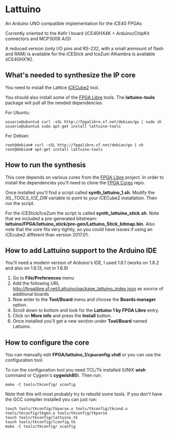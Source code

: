 # Lattuino
An Arduino UNO compatible implementation for the iCE40 FPGAs

Currently oriented to the Kefir I board (iCE40HX4K + Arduino/ChipKit connectors and MCP3008 A/D)

A reduced version (only I/O pins and RS-232, with a small ammount of flash and RAM) is available
for the iCEStick and IceZum Alhambra is available (iCE40HX1K).

## What's needed to synthesize the IP core

You need to install the Lattice [iCECube2](http://www.latticesemi.com/iCEcube2) tool.

You should also install some of the [FPGA Libre](http://fpgalibre.sf.net) tools.
The __lattuino-tools__ package will pull all the needed dependencies.

For Ubuntu:

```
usuario@ubuntu$ curl -sSL http://fpgalibre.sf.net/debian/go | sudo sh
usuario@ubuntu$ sudo apt-get install lattuino-tools
```

For Debian:

```
root@debian# curl -sSL http://fpgalibre.sf.net/debian/go | sh
root@debian# apt-get install lattuino-tools
```

## How to run the synthesis

This core depends on various cores from the [FPGA Libre](http://fpgalibre.sf.net) project.
In order to install the dependencies you'll need to clone the
[FPGA Cores](https://github.com/FPGALibre/fpgacores) repo.

Once installed you'll find a script called __synth_lattuino_1.sh__. Modify the *XIL_TOOLS_ICE_DIR*
variable to point to your iCECube2 installation. Then run the script.

For the iCEStick/IceZum the script is called __synth_lattuino_stick.sh__. Note that we included
a pre-generated bitstream: __lattuino/FPGA/lattuino_stick/pre-gen/Lattuino_Stick_bitmap.bin__.
Also note that the core fits very tightly, so you could have issues if using an iCEcube2 different
than version 2017.01.


## How to add Lattuino support to the Arduino IDE

You'll need a modern version of Arduino's IDE, I used 1.8.1 (works on 1.8.2 and also on 1.6.13, not in 1.6.9)

1. Go to __File/Preferences__ menu
2. Add the following URL http://fpgalibre.sf.net/Lattuino/package_lattuino_index.json as source of additional boards
3. Now enter to the __Tool/Board__ menu and choose the __Boards manager__ option.
4. Scroll down to bottom and look for the __Lattuino 1 by FPGA Libre__ entry.
5. Click on __More info__ and press the __Install__ button.
6. Once installed you'll get a new section under __Tool/Board__ named Lattuino.

## How to configure the core

You can manually edit __FPGA/lattuino_1/cpuconfig.vhdl__ or you can use the configuration tool.

To run the configuration tool you need TCL/Tk installed (UNIX __wish__ command or Cygwin's
__cygwish80__). Then run:

```
make -C tools/tkconfig/ xconfig
```

Note that this will most probably try to rebuild some tools.
If you don't have the GCC compiler installed you can just run:

```
touch tools/tkconfig/tkparse.o tools/tkconfig/tkcond.o tools/tkconfig/tkgen.o tools/tkconfig/tkparse
touch tools/tkconfig/lattuino.tk 
touch tools/tkconfig/lconfig.tk 
make -C tools/tkconfig/ xconfig
```

